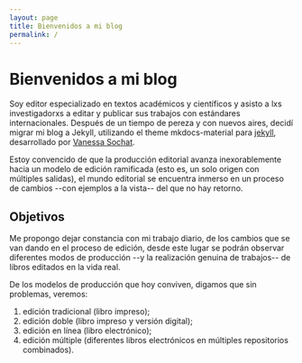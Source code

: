 ```yaml
---
layout: page
title: Bienvenidos a mi blog
permalink: /
---
```


# Bienvenidos a mi blog

Soy editor especializado en textos académicos y científicos y asisto a lxs investigadorxs a editar y publicar sus trabajos con estándares internacionales. Después de un tiempo de pereza y con nuevos aires, decidí migrar mi blog a Jekyll, utilizando el theme mkdocs-material para [jekyll](https://github.com/jekyll/jekyll), desarrollado por [Vanessa Sochat](https://github.com/vsoch).

Estoy convencido de que la producción editorial avanza inexorablemente hacia un modelo de edición ramificada (esto es, un solo origen con múltiples salidas), el mundo editorial se encuentra inmerso en un proceso de cambios --con ejemplos a la vista-- del que no hay retorno.

## Objetivos

Me propongo dejar constancia con mi trabajo diario, de los cambios que se van dando en el proceso de edición, desde este lugar se podrán observar diferentes modos de producción --y la realización genuina de trabajos-- de libros editados en la vida real.

De los modelos de producción que hoy conviven, digamos que sin problemas, veremos:

1. edición tradicional (libro impreso);
2. edición doble (libro impreso y versión digital);
3. edición en línea (libro electrónico);
4. edición múltiple (diferentes libros electrónicos en múltiples repositorios combinados).

